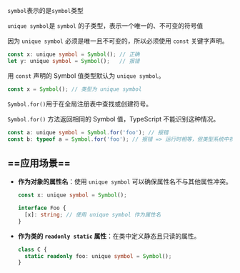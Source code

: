 `symbol`表示的是`symbol`类型

`unique symbol`是 `symbol` 的子类型，表示一个唯一的、不可变的符号值



因为 `unique symbol` 必须是唯一且不可变的，所以必须使用 `const` 关键字声明。

```ts
const x: unique symbol = Symbol(); // 正确
let y: unique symbol = Symbol();   // 报错
```

用 `const` 声明的 Symbol 值类型默认为 `unique symbol`。

```typescript
const x = Symbol(); // 类型为 unique symbol
```



`Symbol.for()`用于在全局注册表中查找或创建符号。

`Symbol.for()` 方法返回相同的 Symbol 值，TypeScript 不能识别这种情况。

```ts
const a: unique symbol = Symbol.for('foo'); // 报错
const b: typeof a = Symbol.for('foo'); // 报错 => 运行时相等，但类型系统中视为不同类型
```



## ==应用场景==

- **作为对象的属性名**：使用 `unique symbol` 可以确保属性名不与其他属性冲突。

  ```typescript
  const x: unique symbol = Symbol();
  
  interface Foo {
    [x]: string; // 使用 unique symbol 作为属性名
  }
  ```

- **作为类的 `readonly static` 属性**：在类中定义静态且只读的属性。

  ```typescript
  class C {
    static readonly foo: unique symbol = Symbol();
  }
  ```

